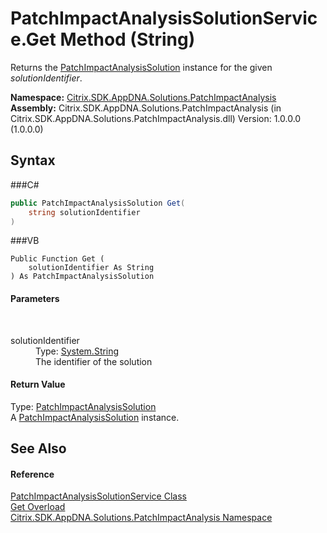# PatchImpactAnalysisSolutionService.Get Method (String)
 

Returns the <a href="T_Citrix_SDK_AppDNA_Solutions_PatchImpactAnalysis_PatchImpactAnalysisSolution">PatchImpactAnalysisSolution</a> instance for the given *solutionIdentifier*.

**Namespace:**&nbsp;<a href="N_Citrix_SDK_AppDNA_Solutions_PatchImpactAnalysis">Citrix.SDK.AppDNA.Solutions.PatchImpactAnalysis</a><br />**Assembly:**&nbsp;Citrix.SDK.AppDNA.Solutions.PatchImpactAnalysis (in Citrix.SDK.AppDNA.Solutions.PatchImpactAnalysis.dll) Version: 1.0.0.0 (1.0.0.0)

## Syntax

###C#
```csharp
public PatchImpactAnalysisSolution Get(
	string solutionIdentifier
)
```

###VB
```vbnet
Public Function Get ( 
	solutionIdentifier As String
) As PatchImpactAnalysisSolution
```


#### Parameters
&nbsp;<dl><dt>solutionIdentifier</dt><dd>Type: <a href="http://msdn2.microsoft.com/en-us/library/s1wwdcbf" target="_blank">System.String</a><br />The identifier of the solution</dd></dl>

#### Return Value
Type: <a href="T_Citrix_SDK_AppDNA_Solutions_PatchImpactAnalysis_PatchImpactAnalysisSolution">PatchImpactAnalysisSolution</a><br />A <a href="T_Citrix_SDK_AppDNA_Solutions_PatchImpactAnalysis_PatchImpactAnalysisSolution">PatchImpactAnalysisSolution</a> instance.

## See Also


#### Reference
<a href="T_Citrix_SDK_AppDNA_Solutions_PatchImpactAnalysis_PatchImpactAnalysisSolutionService">PatchImpactAnalysisSolutionService Class</a><br /><a href="Overload_Citrix_SDK_AppDNA_Solutions_PatchImpactAnalysis_PatchImpactAnalysisSolutionService_Get">Get Overload</a><br /><a href="N_Citrix_SDK_AppDNA_Solutions_PatchImpactAnalysis">Citrix.SDK.AppDNA.Solutions.PatchImpactAnalysis Namespace</a><br />